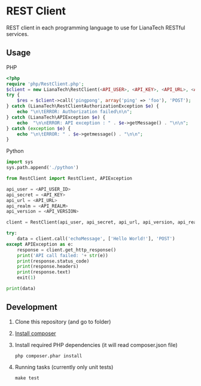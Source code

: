 # REST Client

REST client in each programming language to use for LianaTech RESTful services.

## Usage

PHP

```php
<?php
require 'php/RestClient.php';
$client = new LianaTech\RestClient(<API_USER>, <API_KEY>, <API_URL>, <API_VERSION>, <REALM>);
try {
	$res = $client->call('pingpong', array('ping' => 'foo'), 'POST');
} catch (LianaTech\RestClientAuthorizationException $e) {
	echo "\n\tERROR: Authorization failed\n\n";
} catch (LianaTech\APIException $e) {
	echo  "\n\nERROR: API exception : " . $e->getMessage() . "\n\n";
} catch (exception $e) {
	echo "\n\tERROR: " . $e->getmessage() . "\n\n";
}
```

Python

```python
import sys
sys.path.append('./python')

from RestClient import RestClient, APIException

api_user = <API_USER_ID>
api_secret = <API_KEY>
api_url = <API_URL>
api_realm = <API_REALM>
api_version = <API_VERSION>

client = RestClient(api_user, api_secret, api_url, api_version, api_realm)

try:
	data = client.call('echoMessage', ['Hello World!'], 'POST')
except APIException as e:
	response = client.get_http_response()
	print('API call failed: '+ str(e))
	print(response.status_code)
	print(response.headers)
	print(response.text)
	exit(1)

print(data)
```

## Development

1. Clone this repository (and go to folder)

2. [Install composer](https://github.com/composer/composer)

3. Install required PHP dependencies (it will read composer.json file)

   `php composer.phar install`

4. Running tasks (currently only unit tests)

   `make test`
